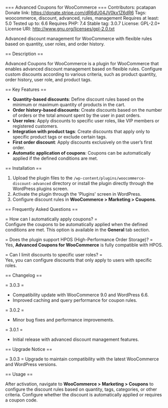 === Advanced Coupons for WooCommerce ===
Contributors: pcatapan
Donate link: https://donate.stripe.com/dR6dU04JV0kx1Z6dR6
Tags: woocommerce, discount, advanced, rules, management
Requires at least: 5.0
Tested up to: 6.6
Requires PHP: 7.4
Stable tag: 3.0.7
License: GPL-2.0+
License URI: http://www.gnu.org/licenses/gpl-2.0.txt

Advanced discount management for WooCommerce with flexible rules based on quantity, user roles, and order history.

== Description ==

Advanced Coupons for WooCommerce is a plugin for WooCommerce that enables advanced discount management based on flexible rules. Configure custom discounts according to various criteria, such as product quantity, order history, user role, and product tags.

== Key Features ==

- **Quantity-based discounts**: Define discount rules based on the minimum or maximum quantity of products in the cart.
- **Order history-based discounts**: Create discounts based on the number of orders or the total amount spent by the user in past orders.
- **User roles**: Apply discounts to specific user roles, like VIP members or registered customers.
- **Integration with product tags**: Create discounts that apply only to specific product tags or exclude certain tags.
- **First order discount**: Apply discounts exclusively on the user’s first order.
- **Automatic application of coupons**: Coupons can be automatically applied if the defined conditions are met.

== Installation ==

1. Upload the plugin files to the `/wp-content/plugins/woocommerce-discount-advanced` directory or install the plugin directly through the WordPress plugins screen.
2. Activate the plugin through the 'Plugins' screen in WordPress.
3. Configure discount rules in **WooCommerce > Marketing > Coupons**.

== Frequently Asked Questions ==

= How can I automatically apply coupons? =  
Configure the coupons to be automatically applied when the defined conditions are met. This option is available in the **General** tab section.

= Does the plugin support HPOS (High-Performance Order Storage)? =  
Yes, **Advanced Coupons for WooCommerce** is fully compatible with HPOS.

= Can I limit discounts to specific user roles? =  
Yes, you can configure discounts that only apply to users with specific roles.

== Changelog ==

= 3.0.3 =
* Compatibility update with WooCommerce 9.0 and WordPress 6.6.
* Improved caching and query performance for coupon rules.

= 3.0.2 =
* Minor bug fixes and performance improvements.

= 3.0.1 =
* Initial release with advanced discount management features.

== Upgrade Notice ==

= 3.0.3 =
Upgrade to maintain compatibility with the latest WooCommerce and WordPress versions.

== Usage ==

After activation, navigate to **WooCommerce > Marketing > Coupons** to configure the discount rules based on quantity, tags, categories, or other criteria. Configure whether the discount is automatically applied or requires a coupon code.